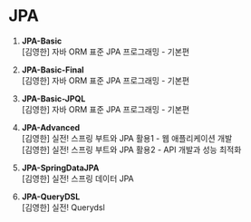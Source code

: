 # JPA


1. <b>JPA-Basic</b>
<br> [김영한] 자바 ORM 표준 JPA 프로그래밍 - 기본편 <br>

2. <b>JPA-Basic-Final</b>
<br> [김영한] 자바 ORM 표준 JPA 프로그래밍 - 기본편 <br>

3. <b>JPA-Basic-JPQL</b>
<br> [김영한] 자바 ORM 표준 JPA 프로그래밍 - 기본편 <br>

4. <b>JPA-Advanced</b>
<br> [김영한] 실전! 스프링 부트와 JPA 활용1 - 웹 애플리케이션 개발 
<br> [김영한] 실전! 스프링 부트와 JPA 활용2 - API 개발과 성능 최적화 <br>

6. <b>JPA-SpringDataJPA</b>
<br> [김영한] 실전! 스프링 데이터 JPA <br>

7. <b>JPA-QueryDSL</b>
<br> [김영한] 실전! Querydsl <br>
